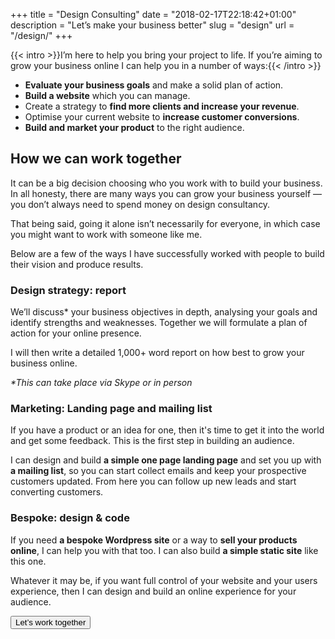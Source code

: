 +++
title = "Design Consulting"
date = "2018-02-17T22:18:42+01:00"
description = "Let’s make your business better"
slug = "design"
url = "/design/"
+++

{{< intro >}}I’m here to help you bring your project to life. If you’re aiming to grow your business online I can help you in a number of ways:{{< /intro >}}

- **Evaluate your business goals** and make a solid plan of action.
- **Build a website** which you can manage.
- Create a strategy to **find more clients and increase your revenue**.
- Optimise your current website to **increase customer conversions**.
- **Build and market your product** to the right audience.


## How we can work together

It can be a big decision choosing who you work with to build your business. In all honesty, there are many ways you can grow your business yourself — you don’t always need to spend money on design consultancy.

That being said, going it alone isn’t necessarily for everyone, in which case you might want to work with someone like me.

Below are a few of the ways I have successfully worked with people to build their vision and produce results.

### Design strategy: report

We’ll discuss* your business objectives in depth, analysing your goals and identify strengths and weaknesses. Together we will formulate a plan of action for your online presence.

I will then write a detailed 1,000+ word report on how  best to grow your business online.

_*This can take place via Skype or in person_

### Marketing: Landing page and mailing list

If you have a product or an idea for one, then it's time to get it into the world and get some feedback. This is the first step in building an audience.

I can design and build **a simple one page landing page** and set you up with **a mailing list**, so you can start collect emails and keep your prospective customers updated. From here you can follow up new leads and start converting customers.  

### Bespoke: design & code

If you need **a bespoke Wordpress site** or a way to **sell your products online**, I can help you with that too. I can also build **a simple static site** like this one.

Whatever it may be, if you want full control of your website and your users experience, then I can design and build an online experience for your audience.


<a class="typeform-share" href="https://harrycresswell.typeform.com/to/sJfxq6" data-mode="popup" style="display:inline-block;" target="_blank"><button class="Button Button--primary">Let’s work together</button></a>


<script> (function() { var qs,js,q,s,d=document, gi=d.getElementById, ce=d.createElement, gt=d.getElementsByTagName, id="typef_orm_share", b="https://embed.typeform.com/"; if(!gi.call(d,id)){ js=ce.call(d,"script"); js.id=id; js.src=b+"embed.js"; q=gt.call(d,"script")[0]; q.parentNode.insertBefore(js,q) } })() </script>
